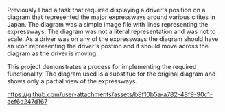 Previously I had a task that required displaying a driver's position on a diagram that represented the major expressways around various citites in Japan. The diagram was a simple image file with lines representing the expressways. The diagram was not a literal representation and was not to scale. As a driver was on any of the expressways the diagram should have an icon representing the driver's postion and it should move across the diagram as the driver is moving. 

This project demonstrates a process for implementing the required functionality. The diagram used is a substitue for the original diagram and shows only a partial view of the expressways.


https://github.com/user-attachments/assets/b8f10b5a-a782-48f9-90c1-aef6d247d167
